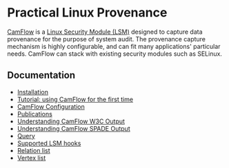 # Practical Linux Provenance

[CamFlow](http://camflow.org/) is a [Linux Security Module (LSM)](https://www.kernel.org/doc/htmldocs/lsm/) designed to capture data provenance for the purpose of system audit.
The provenance capture mechanism is highly configurable, and can fit many applications' particular needs.
CamFlow can stack with existing security modules such as SELinux.

## Documentation

* [Installation](./docs/installation.md)
* [Tutorial: using CamFlow for the first time](./docs/tutorial.md)
* [CamFlow Configuration](./docs/configuration.md)
* [Publications](http://camflow.org/#publications)
* [Understanding CamFlow W3C Output](./docs/w3c.md)
* [Understanding CamFlow SPADE Output](./docs/spade.md)
* [Query](./docs/query.md)
* [Supported LSM hooks](https://github.com/CamFlow/camflow-dev/blob/master/docs/HOOKS.md)
* [Relation list](https://github.com/CamFlow/camflow-dev/blob/master/docs/RELATIONS.md)
* [Vertex list](https://github.com/CamFlow/camflow-dev/blob/master/docs/VERTICES.md)
